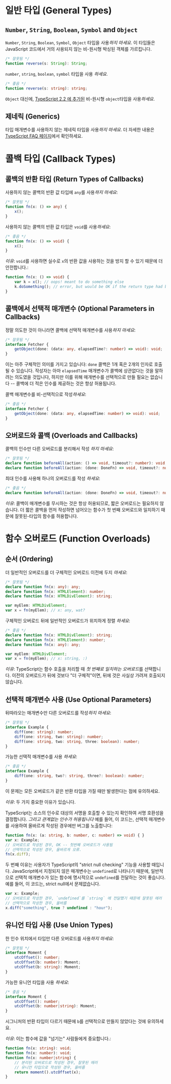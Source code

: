 # 일반 타입 (General Types)

## `Number`, `String`, `Boolean`, `Symbol` and `Object`

`Number`, `String`, `Boolean`, `Symbol`, `Object` 타입을 사용*하지 마세요*.
이 타입들은 JavaScript 코드에서 거의 사용되지 않는 비-원시형 박싱된 객체를 가르킵니다.

```ts
/* 잘못됨 */
function reverse(s: String): String;
```

`number`, `string`, `boolean`, `symbol` 타입을 사용 *하세요*.

```ts
/* 좋음 */
function reverse(s: string): string;
```

`Object` 대신에, [TypeScript 2.2 에 추가된](../release%20notes/TypeScript%202.2.md#object-type) 비-원시형 `object`타입을 사용*하세요*.

## 제네릭 (Generics)

타입 매개변수를 사용하지 않는 제네릭 타입을 사용*하지 마세요*. 더 자세한 내용은 [TypeScript FAQ 페이지](https://github.com/Microsoft/TypeScript/wiki/FAQ#why-doesnt-type-inference-work-on-this-interface-interface-foot---)에서 확인하세요.

<!-- TODO: More -->

# 콜백 타입 (Callback Types)

## 콜백의 반환 타입 (Return Types of Callbacks)

<!-- TODO: Reword; these examples make no sense in the context of a declaration file -->

사용하지 않는 콜백의 반환 값 타입에 `any`를 사용*하지 마세요*:

```ts
/* 잘못됨 */
function fn(x: () => any) {
    x();
}
```

사용하지 않는 콜백의 반환 값 타입은 `void`를 사용*하세요*:  

```ts
/* 좋음 */
function fn(x: () => void) {
    x();
}
```

*이유*: `void`를 사용하면 실수로 `x`의 반환 값을 사용하는 것을 방지 할 수 있기 때문에 더 안전합니다.:

```ts
function fn(x: () => void) {
    var k = x(); // oops! meant to do something else
    k.doSomething(); // error, but would be OK if the return type had been 'any'
}
```

## 콜백에서 선택적 매개변수 (Optional Parameters in Callbacks)

정말 의도한 것이 아니라면 콜백에 선택적 매개변수를 사용*하지 마세요*:

```ts
/* 잘못됨 */
interface Fetcher {
    getObject(done: (data: any, elapsedTime?: number) => void): void;
}
```

이는 아주 구체적인 의미를 가지고 있습니다: `done` 콜백은 1개 혹은 2개의 인자로 호출될 수 있습니다.
작성자는 아마 `elapsedTime` 매개변수가 콜백에 상관없다는 것을 말하려는 의도였을 것입니다,
  하지만 이를 위해 매개변수를 선택적으로 만들 필요는 없습니다 --
  콜백에 더 적은 인수를 제공하는 것은 항상 허용됩니다.

콜백 매개변수를 비-선택적으로 작성*하세요*:

```ts
/* 좋음 */
interface Fetcher {
    getObject(done: (data: any, elapsedTime: number) => void): void;
}
```

## 오버로드와 콜백 (Overloads and Callbacks)

콜백의 인수만 다른 오버로드를 분리해서 작성 *하지 마세요*:

```ts
/* 잘못됨 */
declare function beforeAll(action: () => void, timeout?: number): void;
declare function beforeAll(action: (done: DoneFn) => void, timeout?: number): void;
```

최대 인수를 사용해 하나의 오버로드를 작성 *하세요*:

```ts
/* 좋음 */
declare function beforeAll(action: (done: DoneFn) => void, timeout?: number): void;
```

*이유*: 콜백이 매개변수를 무시하는 것은 항상 허용되므로, 짧은 오버로드는 필요하지 않습니다.
더 짧은 콜백을 먼저 작성하면 넘어오는 함수가 첫 번째 오버로드와 일치하기 때문에 잘못된-타입의 함수를 허용합니다.

# 함수 오버로드 (Function Overloads)

## 순서 (Ordering)

더 일반적인 오버로드를 더 구체적인 오버로드 이전에 두지 *마세요*:

```ts
/* 잘못됨 */
declare function fn(x: any): any;
declare function fn(x: HTMLElement): number;
declare function fn(x: HTMLDivElement): string;

var myElem: HTMLDivElement;
var x = fn(myElem); // x: any, wat?
```

구체적인 오버로드 뒤에 일반적인 오버로드가 위치하게 정렬 *하세요*:

```ts
/* 좋음 */
declare function fn(x: HTMLDivElement): string;
declare function fn(x: HTMLElement): number;
declare function fn(x: any): any;

var myElem: HTMLDivElement;
var x = fn(myElem); // x: string, :)
```

*이유*: TypeScript는 함수 호출을 처리할 때 *첫 번째로 일치하는 오버로드*를 선택합니다.
이전의 오버로드가 뒤에 것보다 "더 구체적"이면, 뒤에 것은 사실상 가려져 호출되지 않습니다.

## 선택적 매개변수 사용 (Use Optional Parameters)

뒤따라오는 매개변수만 다른 오버로드를 작성*하지 마세요*:

```ts
/* 잘못됨 */
interface Example {
    diff(one: string): number;
    diff(one: string, two: string): number;
    diff(one: string, two: string, three: boolean): number;
}
```

가능한 선택적 매개변수를 사용 *하세요*:

```ts
/* 좋음 */
interface Example {
    diff(one: string, two?: string, three?: boolean): number;
}
```

이 문제는 모든 오버로드가 같은 반환 타입을 가질 때만 발생한다는 점에 유의하세요.

*이유*: 두 가지 중요한 이유가 있습니다.

TypeScript는 소스의 인수로 대상의 서명을 호출할 수 있는지 확인하여 서명 호환성을 결정합니다.
  *그리고 관계없는 인수가 허용됩니다*
예를 들어, 이 코드는, 선택적 매개변수를 사용하여 올바르게 작성된 경우에만 버그를 노출합니다:

```ts
function fn(x: (a: string, b: number, c: number) => void) { }
var x: Example;
// 오버로드로 작성된 경우, OK -- 첫번째 오버로드가 사용됨
// 선택적으로 작성된 경우, 올바르게 오류.
fn(x.diff);
```

두 번째 이유는 사용자가 TypeScript의 "strict null checking" 기능을 사용할 때입니다.
JavaScript에서 지정되지 않은 매개변수는 `undefined`로 나타나기 때문에, 일반적으로 선택적 매개변수가 있는 함수에 명시적으로 `undefined`를 전달하는 것이 좋습니다.
예를 들어, 이 코드는, strict null에서 문제없습니다.

```ts
var x: Example;
// 오버로드로 작성한 경우, `undefined`를 `string` 에 전달했기 때문에 잘못된 에러
// 선택적으로 작성한 경우, 올바름
x.diff("something", true ? undefined : "hour");
```

## 유니언 타입 사용 (Use Union Types)

한 인수 위치에서 타입만 다른 오버로드를 사용*하지 마세요*:

```ts
/* 잘못됨 */
interface Moment {
    utcOffset(): number;
    utcOffset(b: number): Moment;
    utcOffset(b: string): Moment;
}
```

가능한 유니언 타입을 사용 *하세요*:

```ts
/* 좋음 */
interface Moment {
    utcOffset(): number;
    utcOffset(b: number|string): Moment;
}
```

시그니처의 반환 타입이 다르기 때문에 `b`를 선택적으로 만들지 않았다는 것에 유의하세요.

*이유*: 이는 함수에 값을 "넘기는" 사람들에게 중요합니다.:

```ts
function fn(x: string): void;
function fn(x: number): void;
function fn(x: number|string) {
    // 분리된 오버로드로 작성된 경우, 잘못된 에러
    // 유니언 타입으로 작성된 경우, 올바름
    return moment().utcOffset(x);
}
```
